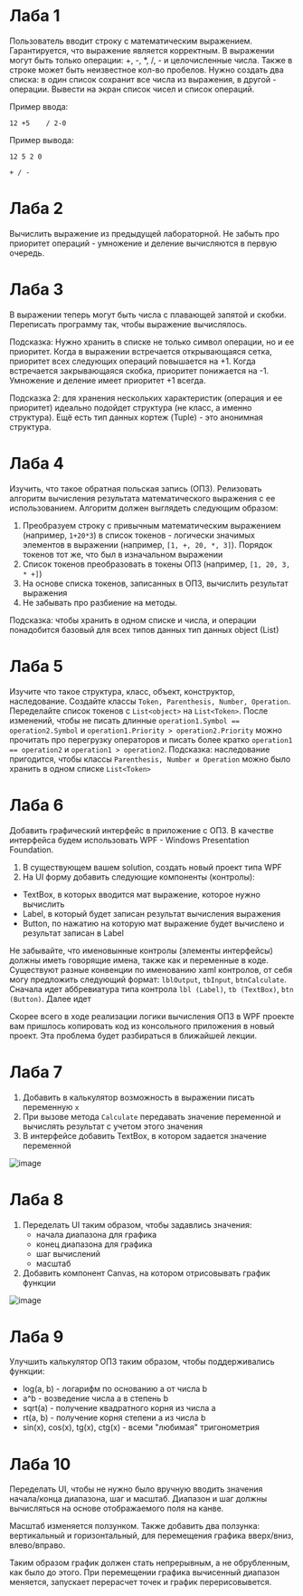 # Лаба 1

Пользователь вводит строку с математическим выражением. Гарантируется, что выражение является корректным. В выражении могут быть только операции: +, -, *, /, - и целочисленные числа. Также в строке может быть неизвестное кол-во пробелов. Нужно создать два списка: в один список сохранит все числа из выражения, в другой - операции. Вывести на экран список чисел и список операций.

Пример ввода: 

`12 +5    / 2-0`

Пример вывода:

`12 5 2 0`

`+ / -`

# Лаба 2
Вычислить выражение из предыдущей лабораторной. Не забыть про приоритет операций - умножение и деление вычисляются в первую очередь.

# Лаба 3
В выражении теперь могут быть числа с плавающей запятой и скобки. Переписать программу так, чтобы выражение вычислялось.

Подсказка: Нужно хранить в списке не только символ операции, но и ее приоритет. Когда в выражении встречается открывающаяся сетка, приоритет всех следующих операций повышается на +1. Когда встречается закрывающаяся скобка, приоритет понижается на -1. Умножение и деление имеет приоритет +1 всегда.

Подсказка 2: для хранения нескольких характеристик (операция и ее приоритет) идеально подойдет структура (не класс, а именно структура). Ещё есть тип данных кортеж (Tuple) - это анонимная структура.

# Лаба 4
Изучить, что такое обратная польская запись (ОПЗ). Релизовать алгоритм вычисления результата математического выражения с ее использованием. Алгоритм должен выглядеть следующим образом:
1. Преобразуем строку с привычным математическим выражением (например, `1+20*3`) в список токенов - логически значимых элементов в выражении (например, `[1, +, 20, *, 3]`). Порядок токенов тот же, что был в изначальном выражении
2. Список токенов преобразовать в токены ОПЗ (например, `[1, 20, 3, * +]`)
3. На основе списка токенов, записанных в ОПЗ, вычислить результат выражения
4. Не забывать про разбиение на методы.


Подсказка: чтобы хранить в одном списке и числа, и операции понадобится базовый для всех типов данных тип данных object (List<object>)

# Лаба 5
Изучите что такое структура, класс, объект, конструктор, наследование. Создайте классы `Token, Parenthesis, Number, Operation`. Переделайте список токенов с `List<object>` на `List<Token>`. После изменений, чтобы не писать длинные `operation1.Symbol == operation2.Symbol` и `operation1.Priority > operation2.Priority` можно прочитать про перегрузку операторов и писать более кратко `operation1 == operation2` и `operation1 > operation2`.
Подсказка: наследование пригодится, чтобы классы `Parenthesis, Number и Operation` можно было хранить в одном списке `List<Token>`

# Лаба 6
Добавить графический интерфейс в приложение с ОПЗ. В качестве интерфейса будем использовать WPF - Windows Presentation Foundation.
1. В существующем вашем solution, создать новый проект типа WPF
2. На UI форму добавить следующие компоненты (контролы):
  * TextBox, в которых вводится мат выражение, которое нужно вычислить
  * Label, в который будет записан результат вычисления выражения
  * Button, по нажатию на которую мат выражение будет вычислено и результат записан в Label

Не забывайте, что именовынные контролы (элементы интерфейсы) должны иметь говорящие имена, также как и переменные в коде. Существуют разные конвенции по именованию xaml контролов, от себя могу предложить следующий формат: `lblOutput`, `tbInput`, `btnCalculate`. Сначала идет аббревиатура типа контрола `lbl (Label)`, `tb (TextBox)`, `btn (Button)`. Далее идет 

Скорее всего в ходе реализации логики вычисления ОПЗ в WPF проекте вам пришлось копировать код из консольного приложения в новый проект. Эта проблема будет разбираться в ближайшей лекции.

# Лаба 7
1. Добавить в калькулятор возможность в выражении писать переменную `х`
2. При вызове метода `Calculate` передавать значение переменной и вычислять результат с учетом этого значения
3. В интерфейсе добавить TextBox, в котором задается значение переменной

![image](https://github.com/StriderAJR/StudentCs/assets/2069875/bffafd93-96da-44e5-a75b-e61d427c9364)

# Лаба 8
1. Переделать UI таким образом, чтобы задавлись значения:
   * начала диапазона для графика
   * конец диапазона для графика
   * шаг вычислений
   * масштаб
2. Добавить компонент Canvas, на котором отрисовывать график функции

![image](https://github.com/StriderAJR/StudentCs/assets/2069875/ed914fdd-9447-41bc-9e11-819fab2db752)

# Лаба 9
Улучшить калькулятор ОПЗ таким образом, чтобы поддерживались функции:
* log(a, b) - логарифм по основанию a от числа b
* a^b - возведение числа a в степень b
* sqrt(a) - получение квадратного корня из числа a
* rt(a, b) - получение корня степени a из числа b
* sin(x), cos(x), tg(x), ctg(x) - всеми "любимая" тригонометрия

# Лаба 10
Переделать UI, чтобы не нужно было вручную вводить значения начала/конца диапазона, шаг и масштаб. Диапазон и шаг должны вычисляться на основе отображаемого поля на канве. 

Масштаб изменяется ползунком. Также добавить два ползунка: вертикальный и горизонтальный, для перемещения графика вверх/вниз, влево/вправо.

Таким образом график должен стать непрерывным, а не обрубленным, как было до этого. При перемещении графика вычисенный диапазон меняется, запускает перерасчет точек и график перерисовывется.

